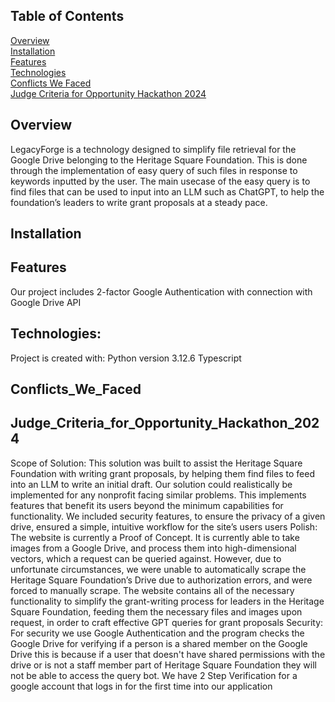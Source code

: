 

## Table of Contents
[Overview](#Overview) <br/>
[Installation](#Installation) <br/>
[Features](#Features) <br/>
[Technologies](#Technologies) <br/>
[Conflicts We Faced](#Conflicts_We_Faced) <br/>
[Judge Criteria for Opportunity Hackathon 2024](#Judge_Criteria_for_Opportunity_Hackathon_2024) <br/>

## Overview
LegacyForge is a technology designed to simplify file retrieval for the Google Drive belonging to the Heritage Square Foundation. This is done through the implementation of easy query of such files in response to keywords inputted by the user. The main usecase of the easy query is to find files that can be used to input into an LLM such as ChatGPT, to help the foundation’s leaders to write grant proposals at a steady pace.

## Installation

## Features
Our project includes 2-factor Google Authentication with connection with Google Drive API 

## Technologies:
Project is created with:
Python version 3.12.6
Typescript 

## Conflicts_We_Faced

## Judge_Criteria_for_Opportunity_Hackathon_2024

Scope of Solution:
This solution was built to assist the Heritage Square Foundation with writing grant proposals, by helping them find files to feed into an LLM to write an initial draft. 
Our solution could realistically be implemented for any nonprofit facing similar problems.
This implements features that benefit its users beyond the minimum capabilities for functionality. We included security features, to ensure the privacy of a given drive, ensured a simple, intuitive workflow for the site’s users users
Polish:
The website is currently a Proof of Concept. It is currently able to take images from a Google Drive, and process them into high-dimensional vectors, which a request can be queried against. However, due to unfortunate circumstances, we were unable to automatically scrape the Heritage Square Foundation’s Drive due to authorization errors, and were forced to manually scrape. 
The website contains all of the necessary functionality to simplify the grant-writing process for leaders in the Heritage Square Foundation, feeding them the necessary files and images upon request, in order to craft effective GPT queries for grant proposals
Security:
For security we use Google Authentication and the program checks the Google Drive for verifying if a person is a shared member on the Google Drive this is because if a user that doesn't have shared permissions with the drive or is not a staff member part of Heritage Square Foundation they will not be able to access the query bot. 
We have 2 Step Verification for a google account that logs in for the first time into our application 
